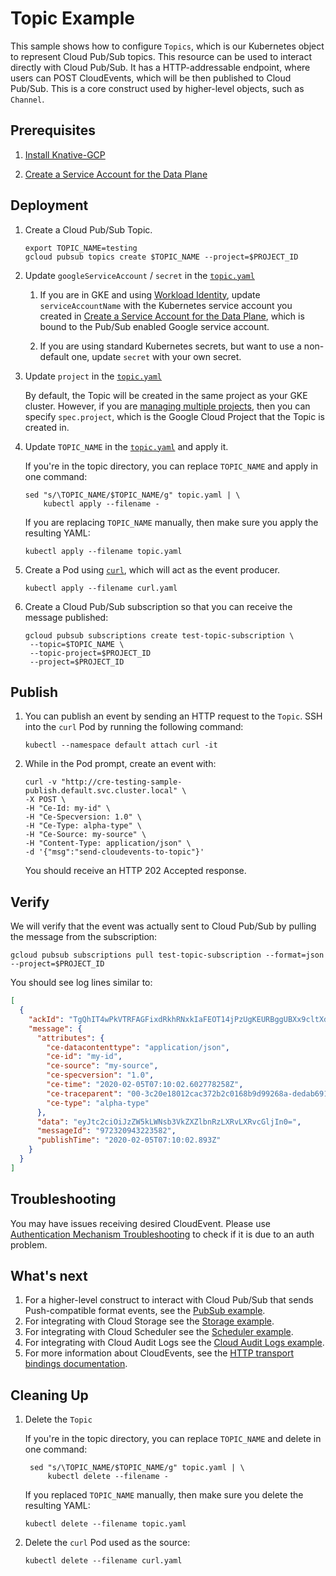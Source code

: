 # Topic Example

This sample shows how to configure `Topics`, which is our Kubernetes object to
represent Cloud Pub/Sub topics. This resource can be used to interact directly
with Cloud Pub/Sub. It has a HTTP-addressable endpoint, where users can POST
CloudEvents, which will be then published to Cloud Pub/Sub. This is a core
construct used by higher-level objects, such as `Channel`.

## Prerequisites

1. [Install Knative-GCP](../../install/install-knative-gcp.md)

1. [Create a Service Account for the Data Plane](../../install/dataplane-service-account.md)

## Deployment

1. Create a Cloud Pub/Sub Topic.

   ```shell
   export TOPIC_NAME=testing
   gcloud pubsub topics create $TOPIC_NAME --project=$PROJECT_ID
   ```

1. Update `googleServiceAccount` / `secret` in the [`topic.yaml`](topic.yaml)

   1. If you are in GKE and using
      [Workload Identity](https://cloud.google.com/kubernetes-engine/docs/how-to/workload-identity),
      update `serviceAccountName` with the Kubernetes service account you
      created in
      [Create a Service Account for the Data Plane](../../install/dataplane-service-account.md),
      which is bound to the Pub/Sub enabled Google service account.

   1. If you are using standard Kubernetes secrets, but want to use a
      non-default one, update `secret` with your own secret.

1. Update `project` in the [`topic.yaml`](topic.yaml)

   By default, the Topic will be created in the same project as your GKE cluster.
   However, if you are [managing multiple projects](../../install/managing-multiple-projects.md), then you can specify `spec.project`,
   which is the Google Cloud Project that the Topic is created in.

1. Update `TOPIC_NAME` in the [`topic.yaml`](topic.yaml) and apply it.

   If you're in the topic directory, you can replace `TOPIC_NAME` and apply in
   one command:

   ```shell
   sed "s/\TOPIC_NAME/$TOPIC_NAME/g" topic.yaml | \
       kubectl apply --filename -
   ```

   If you are replacing `TOPIC_NAME` manually, then make sure you apply the
   resulting YAML:

   ```shell
   kubectl apply --filename topic.yaml
   ```

1. Create a Pod using [`curl`](curl.yaml), which will act as the event producer.

   ```shell
   kubectl apply --filename curl.yaml
   ```

1. Create a Cloud Pub/Sub subscription so that you can receive the message
   published:

   ```shell
   gcloud pubsub subscriptions create test-topic-subscription \
    --topic=$TOPIC_NAME \
    --topic-project=$PROJECT_ID
    --project=$PROJECT_ID
   ```

## Publish

1. You can publish an event by sending an HTTP request to the `Topic`. SSH into
   the `curl` Pod by running the following command:

   ```shell
   kubectl --namespace default attach curl -it
   ```

1. While in the Pod prompt, create an event with:

   ```shell
   curl -v "http://cre-testing-sample-publish.default.svc.cluster.local" \
   -X POST \
   -H "Ce-Id: my-id" \
   -H "Ce-Specversion: 1.0" \
   -H "Ce-Type: alpha-type" \
   -H "Ce-Source: my-source" \
   -H "Content-Type: application/json" \
   -d '{"msg":"send-cloudevents-to-topic"}'
   ```

   You should receive an HTTP 202 Accepted response.

## Verify

We will verify that the event was actually sent to Cloud Pub/Sub by pulling the
message from the subscription:

```shell
gcloud pubsub subscriptions pull test-topic-subscription --format=json --project=$PROJECT_ID

```

You should see log lines similar to:

```json
[
  {
    "ackId": "TgQhIT4wPkVTRFAGFixdRkhRNxkIaFEOT14jPzUgKEURBggUBXx9cltXdV8zdQdRDRlzemF0blhFAgZFB3RfURsfWVx-Sg5WDxpwfWhxaVgRAgdNUVa4koT9iuWxRB1tNfOWpKBASs3pifF0Zhs9XxJLLD5-NTlFQV5AEkw-DERJUytDCypYEQ",
    "message": {
      "attributes": {
        "ce-datacontenttype": "application/json",
        "ce-id": "my-id",
        "ce-source": "my-source",
        "ce-specversion": "1.0",
        "ce-time": "2020-02-05T07:10:02.602778258Z",
        "ce-traceparent": "00-3c20e18012cac372b2c0168b9d99268a-dedab6911074371a-01",
        "ce-type": "alpha-type"
      },
      "data": "eyJtc2ciOiJzZW5kLWNsb3VkZXZlbnRzLXRvLXRvcGljIn0=",
      "messageId": "972320943223582",
      "publishTime": "2020-02-05T07:10:02.893Z"
    }
  }
]
```

## Troubleshooting

You may have issues receiving desired CloudEvent. Please use
[Authentication Mechanism Troubleshooting](../../how-to/authentication-mechanism-troubleshooting.md)
to check if it is due to an auth problem.

## What's next

1. For a higher-level construct to interact with Cloud Pub/Sub that sends
   Push-compatible format events, see the
   [PubSub example](../../examples/cloudpubsubsource/README.md).
1. For integrating with Cloud Storage see the
   [Storage example](../../examples/cloudstoragesource/README.md).
1. For integrating with Cloud Scheduler see the
   [Scheduler example](../../examples/cloudschedulersource/README.md).
1. For integrating with Cloud Audit Logs see the
   [Cloud Audit Logs example](../../examples/cloudauditlogssource/README.md).
1. For more information about CloudEvents, see the
   [HTTP transport bindings documentation](https://github.com/cloudevents/spec).

## Cleaning Up

1. Delete the `Topic`

   If you're in the topic directory, you can replace `TOPIC_NAME` and delete in
   one command:

   ```shell
    sed "s/\TOPIC_NAME/$TOPIC_NAME/g" topic.yaml | \
        kubectl delete --filename -
   ```

   If you replaced `TOPIC_NAME` manually, then make sure you delete the
   resulting YAML:

   ```shell
   kubectl delete --filename topic.yaml
   ```

1. Delete the `curl` Pod used as the source:

   ```shell
   kubectl delete --filename curl.yaml
   ```
